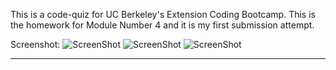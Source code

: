 This is a code-quiz for UC Berkeley's Extension Coding Bootcamp. This is the homework for Module Number 4 and it is my first submission attempt.

Screenshot:
![ScreenShot](Code_Quiz_01.jpg)
![ScreenShot](Code_Quiz_02.jpg)
![ScreenShot](Code_Quiz_03.jpg)
________________